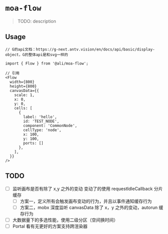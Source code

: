 # `moa-flow`

> TODO: description

## Usage

```
// G的api文档：https://g-next.antv.vision/en/docs/api/basic/display-object，G的整体api是和svg一样的

import { Flow } from '@ali/moa-flow';

// 引用
<Flow
  width={800}
  height={800}
  canvasData={{
    scale: 1,
    x: 0,
    y: 0,
    cells: [
      {
        label: 'hello',
        id: 'TEST_NODE',
        component: 'CommonNode',
        cellType: 'node',
        x: 100,
        y: 100,
        ports: []
      },
    ],
  }}
/>
```

## TODO

- [ ] 监听画布是否有除了 x,y 之外的变动 变动了的使用 requestIdleCallback 分片缓存
  - [ ] 方案一，定义所有会触发画布变动的行为，并且以事件通知缓存行为
  - [ ] 方案二，mobx 深度监听 canvasData 除了 x，y 之外的变动，autorun 缓存行为
- [ ] 大数据量下的多选性能，使用二级分区（空间换时间）
- [ ] Portal 看有无更好的方案支持跨渲染器
